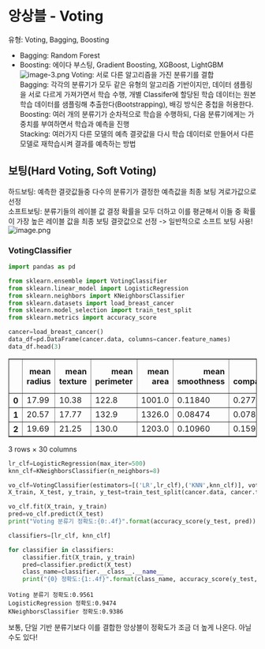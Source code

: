 # 앙상블 - Voting

유형: Voting, Bagging, Boosting

* Bagging: Random Forest
* Boosting: 에이다 부스팅, Gradient Boosting, XGBoost, LightGBM
![image-3.png](attachment:image-3.png)
Voting: 서로 다른 알고리즘을 가진 분류기를 결합<br/>
Bagging: 각각의 분류기가 모두 같은 유형의 알고리즘 기반이지만, 데이터 샘플링을 서로 다르게 가져가면서 학습 수행, 개별 Classifer에 할당된 학습 데이터는 원본 학습 데이터를 샘플링해 추출한다(Bootstrapping), 배깅 방식은 중첩을 허용한다.<br/>
Boosting: 여러 개의 분류기가 순차적으로 학습을 수행하되, 다음 분류기에게는 가중치를 부여하면서 학습과 예측을 진행<br/>
Stacking: 여러가지 다른 모델의 예측 결괏값을 다시 학습 데이터로 만들어서 다른 모델로 재학습시켜 결과를 예측하는 방법


## 보팅(Hard Voting, Soft Voting)
하드보팅: 예측한 결괏값들중 다수의 분류기가 결정한 예측값을 최종 보팅 겨로가값으로 선정<br/>
소프트보팅: 분류기들의 레이블 값 결정 확률을 모두 더하고 이를 평균해서 이들 중 확률이 가장 높은 레이블 값을 최종 보팅 결괏값으로 선정 -> 일반적으로 소프트 보팅 사용!
![image.png](attachment:image.png)

### VotingClassifier



```python
import pandas as pd

from sklearn.ensemble import VotingClassifier
from sklearn.linear_model import LogisticRegression
from sklearn.neighbors import KNeighborsClassifier
from sklearn.datasets import load_breast_cancer
from sklearn.model_selection import train_test_split
from sklearn.metrics import accuracy_score

cancer=load_breast_cancer()
data_df=pd.DataFrame(cancer.data, columns=cancer.feature_names)
data_df.head(3)
```




<div>

<table border="1" class="dataframe">
  <thead>
    <tr style="text-align: right;">
      <th></th>
      <th>mean radius</th>
      <th>mean texture</th>
      <th>mean perimeter</th>
      <th>mean area</th>
      <th>mean smoothness</th>
      <th>mean compactness</th>
      <th>mean concavity</th>
      <th>mean concave points</th>
      <th>mean symmetry</th>
      <th>mean fractal dimension</th>
      <th>...</th>
      <th>worst radius</th>
      <th>worst texture</th>
      <th>worst perimeter</th>
      <th>worst area</th>
      <th>worst smoothness</th>
      <th>worst compactness</th>
      <th>worst concavity</th>
      <th>worst concave points</th>
      <th>worst symmetry</th>
      <th>worst fractal dimension</th>
    </tr>
  </thead>
  <tbody>
    <tr>
      <th>0</th>
      <td>17.99</td>
      <td>10.38</td>
      <td>122.8</td>
      <td>1001.0</td>
      <td>0.11840</td>
      <td>0.27760</td>
      <td>0.3001</td>
      <td>0.14710</td>
      <td>0.2419</td>
      <td>0.07871</td>
      <td>...</td>
      <td>25.38</td>
      <td>17.33</td>
      <td>184.6</td>
      <td>2019.0</td>
      <td>0.1622</td>
      <td>0.6656</td>
      <td>0.7119</td>
      <td>0.2654</td>
      <td>0.4601</td>
      <td>0.11890</td>
    </tr>
    <tr>
      <th>1</th>
      <td>20.57</td>
      <td>17.77</td>
      <td>132.9</td>
      <td>1326.0</td>
      <td>0.08474</td>
      <td>0.07864</td>
      <td>0.0869</td>
      <td>0.07017</td>
      <td>0.1812</td>
      <td>0.05667</td>
      <td>...</td>
      <td>24.99</td>
      <td>23.41</td>
      <td>158.8</td>
      <td>1956.0</td>
      <td>0.1238</td>
      <td>0.1866</td>
      <td>0.2416</td>
      <td>0.1860</td>
      <td>0.2750</td>
      <td>0.08902</td>
    </tr>
    <tr>
      <th>2</th>
      <td>19.69</td>
      <td>21.25</td>
      <td>130.0</td>
      <td>1203.0</td>
      <td>0.10960</td>
      <td>0.15990</td>
      <td>0.1974</td>
      <td>0.12790</td>
      <td>0.2069</td>
      <td>0.05999</td>
      <td>...</td>
      <td>23.57</td>
      <td>25.53</td>
      <td>152.5</td>
      <td>1709.0</td>
      <td>0.1444</td>
      <td>0.4245</td>
      <td>0.4504</td>
      <td>0.2430</td>
      <td>0.3613</td>
      <td>0.08758</td>
    </tr>
  </tbody>
</table>
<p>3 rows × 30 columns</p>
</div>




```python
lr_clf=LogisticRegression(max_iter=500)
knn_clf=KNeighborsClassifier(n_neighbors=8)

vo_clf=VotingClassifier(estimators=[('LR',lr_clf),('KNN',knn_clf)], voting='soft')
X_train, X_test, y_train, y_test=train_test_split(cancer.data, cancer.target, test_size=0.2, random_state=156)

vo_clf.fit(X_train, y_train)
pred=vo_clf.predict(X_test)
print("Voting 분류기 정확도:{0:.4f}".format(accuracy_score(y_test, pred)))

classifiers=[lr_clf, knn_clf]

for classifier in classifiers:
    classifier.fit(X_train, y_train)
    pred=classifier.predict(X_test)
    class_name=classifier.__class__.__name__
    print("{0} 정확도:{1:.4f}".format(class_name, accuracy_score(y_test, pred)))
```

    Voting 분류기 정확도:0.9561
    LogisticRegression 정확도:0.9474
    KNeighborsClassifier 정확도:0.9386
    

보통, 단일 기반 분류기보다 이를 결합한 앙상블이 정확도가 조금 더 높게 나온다. 아닐 수도 있다!
